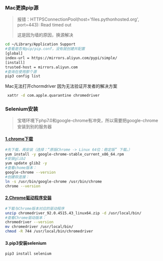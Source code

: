 ### Mac更换pip源

> 报错：HTTPSConnectionPool(host='files.pythonhosted.org', port=443): Read timed out
>
> 这是因为墙的原因，换源解决

```bash
cd ~/Library/Application Support
#查看是否有pip/pip.conf，没有就创建并配置
[global]
index-url = https://mirrors.aliyun.com/pypi/simple/
[install]
trusted-host = mirrors.aliyun.com
#查询在使用那个源
pip3 config list
```

Mac无法打开chormdriver 因为无法验证开发者的解决方案

```bash
 xattr -d com.apple.quarantine chromedriver
```





### Selenium安装

> 宝塔环境下php7.0和google-chrome有冲突，所以需要把google-chrome安装到别的服务器

#### [1.chrome下载](http://www.chromeliulanqi.com/)

```bash
#先下载，再安装（选择：“原版Chrome -> Linux 64位：稳定版” 下载。）
yum install -y google-chrome-stable_current_x86_64.rpm
#安装glib2
yum update glib2 -y
#查看chome版本：
google-chrome --version
#创建软连接：
ln -s /usr/bin/google-chrome /usr/bin/chrome
chrome --version
```


#### [2.Chrome驱动程序安装](http://npm.taobao.org/mirrors/chromedriver/)
```bash
#下载与Chrome版本对应的驱动程序
unzip chromedriver_92.0.4515.43_linux64.zip -d /usr/local/bin/
#查看Chrome驱动版本：
chromedriver --version
mv chromedriver /usr/local/bin/
chmod -R 744 /usr/local/bin/chromedriver
```

#### 3.pip3安装selenium

```bash 
pip3 install selenium
```
